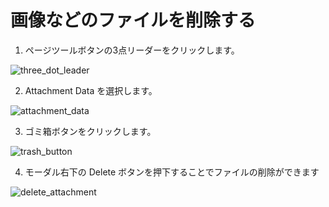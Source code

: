 # 画像などのファイルを削除する

1. ページツールボタンの3点リーダーをクリックします。

<img :src="$withBase('/assets/images/three_dot_leader.png')" alt="three_dot_leader">

2. Attachment Data を選択します。

<img :src="$withBase('/assets/images/attachment_data.png')" alt="attachment_data">

3. ゴミ箱ボタンをクリックします。

<img :src="$withBase('/assets/images/trash_button.png')" alt="trash_button">

4. モーダル右下の Delete ボタンを押下することでファイルの削除ができます

<img :src="$withBase('/assets/images/delete_attachment.png')" alt="delete_attachment">
